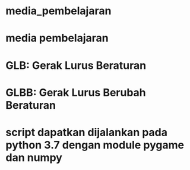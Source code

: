 # media_pembelajaran
# media pembelajaran
# GLB: Gerak Lurus Beraturan
# GLBB: Gerak Lurus Berubah Beraturan
# script dapatkan dijalankan pada python 3.7 dengan module pygame dan numpy

